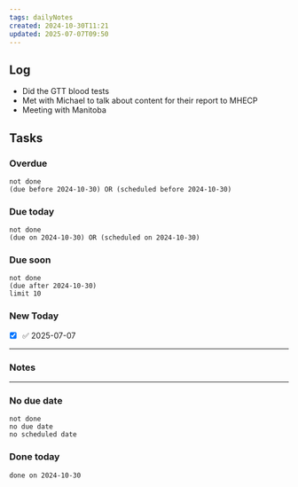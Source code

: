 ```yaml
---
tags: dailyNotes
created: 2024-10-30T11:21
updated: 2025-07-07T09:50
---
```

## Log
- Did the GTT blood tests
- Met with Michael to talk about content for their report to MHECP
- Meeting with Manitoba 

## Tasks
### Overdue
```tasks
not done
(due before 2024-10-30) OR (scheduled before 2024-10-30)
```

### Due today
```tasks
not done
(due on 2024-10-30) OR (scheduled on 2024-10-30)
```

### Due soon
```tasks
not done
(due after 2024-10-30)
limit 10
```

### New Today
- [x] ✅ 2025-07-07
----
### Notes

----
### No due date
```tasks
not done
no due date
no scheduled date
```

### Done today
```tasks
done on 2024-10-30
```
